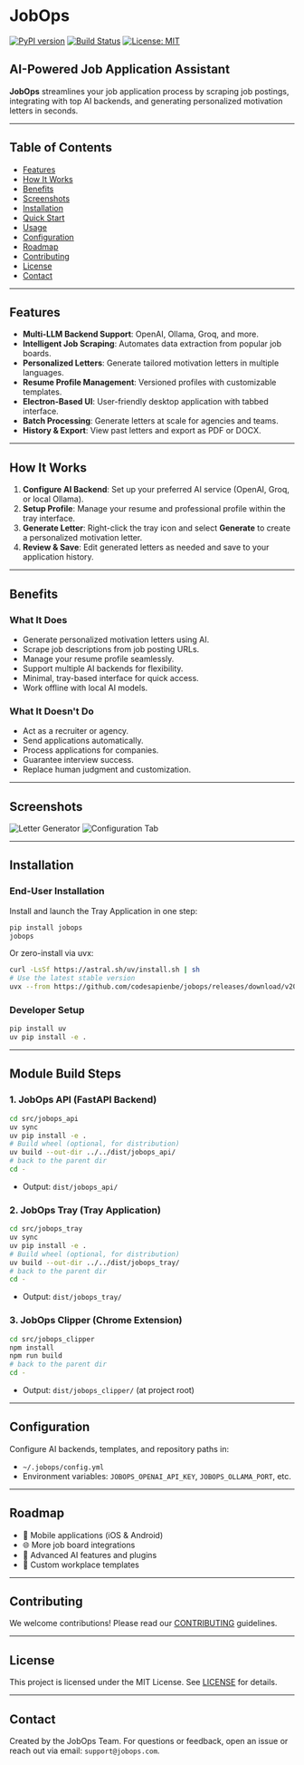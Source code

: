 # JobOps

[![PyPI version](https://img.shields.io/pypi/v/jobops.svg)](https://pypi.org/project/jobops/)
[![Build Status](https://github.com/codesapienbe/jobops-toolbar/workflows/CI/badge.svg)](https://github.com/codesapienbe/jobops-toolbar/actions)
[![License: MIT](https://img.shields.io/badge/License-MIT-yellow.svg)](LICENSE)

## AI-Powered Job Application Assistant

**JobOps** streamlines your job application process by scraping job postings, integrating with top AI backends, and generating personalized motivation letters in seconds.

---

## Table of Contents

- [Features](#features)
- [How It Works](#how-it-works)
- [Benefits](#benefits)
- [Screenshots](#screenshots)
- [Installation](#installation)
- [Quick Start](#quick-start)
- [Usage](#usage)
- [Configuration](#configuration)
- [Roadmap](#roadmap)
- [Contributing](#contributing)
- [License](#license)
- [Contact](#contact)

---

## Features

- **Multi-LLM Backend Support**: OpenAI, Ollama, Groq, and more.
- **Intelligent Job Scraping**: Automates data extraction from popular job boards.
- **Personalized Letters**: Generate tailored motivation letters in multiple languages.
- **Resume Profile Management**: Versioned profiles with customizable templates.
- **Electron-Based UI**: User-friendly desktop application with tabbed interface.
- **Batch Processing**: Generate letters at scale for agencies and teams.
- **History & Export**: View past letters and export as PDF or DOCX.

---

## How It Works

1. **Configure AI Backend**: Set up your preferred AI service (OpenAI, Groq, or local Ollama).
2. **Setup Profile**: Manage your resume and professional profile within the tray interface.
3. **Generate Letter**: Right-click the tray icon and select **Generate** to create a personalized motivation letter.
4. **Review & Save**: Edit generated letters as needed and save to your application history.

---

## Benefits

### What It Does

- Generate personalized motivation letters using AI.
- Scrape job descriptions from job posting URLs.
- Manage your resume profile seamlessly.
- Support multiple AI backends for flexibility.
- Minimal, tray-based interface for quick access.
- Work offline with local AI models.

### What It Doesn't Do

- Act as a recruiter or agency.
- Send applications automatically.
- Process applications for companies.
- Guarantee interview success.
- Replace human judgment and customization.

---

## Screenshots

<!-- Add your screenshot paths below -->

![Letter Generator](docs/screenshot-letter-generator.png)
![Configuration Tab](docs/screenshot-configuration.png)

---

## Installation

### End-User Installation

Install and launch the Tray Application in one step:

```bash
pip install jobops
jobops
```

Or zero-install via uvx:

```bash
curl -LsSf https://astral.sh/uv/install.sh | sh
# Use the latest stable version
uvx --from https://github.com/codesapienbe/jobops/releases/download/v2025.06.27.1409/jobops-0.0.1-py3-none-any.whl 
```

### Developer Setup

```bash
pip install uv
uv pip install -e .
```

---

## Module Build Steps


### 1. JobOps API (FastAPI Backend)

```bash
cd src/jobops_api
uv sync
uv pip install -e .
# Build wheel (optional, for distribution)
uv build --out-dir ../../dist/jobops_api/
# back to the parent dir
cd -
```

- Output: `dist/jobops_api/`

### 2. JobOps Tray (Tray Application)

```bash
cd src/jobops_tray
uv sync
uv pip install -e .
# Build wheel (optional, for distribution)
uv build --out-dir ../../dist/jobops_tray/
# back to the parent dir
cd -
```

- Output: `dist/jobops_tray/`

### 3. JobOps Clipper (Chrome Extension)

```bash
cd src/jobops_clipper
npm install
npm run build
# back to the parent dir
cd -
```

- Output: `dist/jobops_clipper/` (at project root)

---


## Configuration

Configure AI backends, templates, and repository paths in:

- `~/.jobops/config.yml`
- Environment variables: `JOBOPS_OPENAI_API_KEY`, `JOBOPS_OLLAMA_PORT`, etc.

---

## Roadmap

- 📱 Mobile applications (iOS & Android)
- 🌐 More job board integrations
- 🧠 Advanced AI features and plugins
- 📄 Custom workplace templates

---

## Contributing

We welcome contributions! Please read our [CONTRIBUTING](CONTRIBUTING.md) guidelines.

---

## License

This project is licensed under the MIT License. See [LICENSE](LICENSE) for details.

---

## Contact

Created by the JobOps Team. For questions or feedback, open an issue or reach out via email: `support@jobops.com`.
